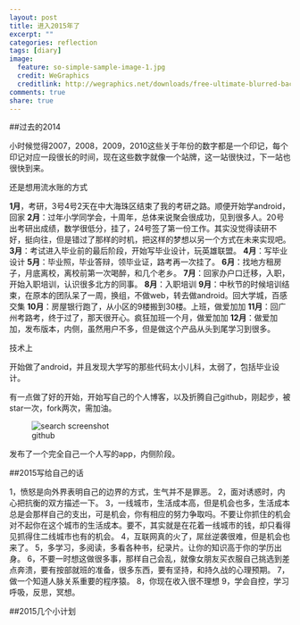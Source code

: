 ```yaml
---
layout: post
title: 进入2015年了
excerpt: ""
categories: reflection
tags: [diary]
image:
  feature: so-simple-sample-image-1.jpg
  credit: WeGraphics
  creditlink: http://wegraphics.net/downloads/free-ultimate-blurred-background-pack/
comments: true
share: true
---
```


##过去的2014

小时候觉得2007，2008，2009，2010这些关于年份的数字都是一个印记，每个印记对应一段很长的时间，现在这些数字就像一个站牌，这一站很快过，下一站也很快到来。


还是想用流水账的方式
   
**1月**，考研，3号4号2天在中大海珠区结束了我的考研之路。顺便开始学android，回家
**2月**：过年小学同学会，十周年，总体来说聚会很成功，见到很多人。20号出考研出成绩，数学很低分，挂了，24号签了第一份工作。其实没觉得读研不好，挺向往，但是错过了那样的时机，把这样的梦想以另一个方式在未来实现吧。
**3月**：考试进入毕业前的最后阶段，开始写毕业设计，玩英雄联盟。
**4月**：写毕业设计
**5月**：毕业照，毕业答辩，领毕业证，路考再一次挂了。
**6月**：找地方租房子，月底离校，离校前第一次喝醉，和几个老乡。
**7月**：回家办户口迁移，入职，开始入职培训，认识很多北方的同事。
**8月**：入职培训
**9月**：中秋节的时候培训结束，在原本的团队呆了一周，换组，不做web，转去做android。回大学城，百感交集
**10月**：房屋银行跑了，从小区的9楼搬到30楼。上班，做爱加加
**11月**：回广州考路考，终于过了，那天很开心。疯狂加班一个月，做爱加加
**12月**：做爱加加，发布版本，内侧，虽然用户不多，但是做这个产品从头到尾学习到很多。


技术上

开始做了android，并且发现大学写的那些代码太小儿科，太弱了，包括毕业设计。

有一点做了好的开始，开始写自己的个人博客，以及折腾自己github，刚起步，被star一次，fork两次，需加油。

<figure>
  <img src="{{ site.url }}/images/githubcontribute.jpg" alt="search screenshot">
  <figcaption>github</figcaption>
</figure>

发布了一个完全自己一个人写的app，内侧阶段。



##2015写给自己的话

1，愤怒是向外界表明自己的边界的方式，生气并不是罪恶。
2，面对诱惑时，内心把抗衡的双方描述一下。
3，一线城市，生活成本高，但是机会也多，生活成本总是会那样自己的支出，可是机会，你有相应的努力争取吗。不要让你抓住的机会对不起你在这个城市的生活成本。要不，其实就是在花着一线城市的钱，却只看得见抓得住二线城市也有的机会。
4，互联网真的火了，屌丝逆袭很难，但是机会也来了。
5，多学习，多阅读，多看各种书，纪录片。让你的知识高于你的学历出身。
6，不要一时想这做很多事，那样自己会乱，就像女朋友买衣服自己挑选到差点奔溃，要有按部就班的准备，很多东西，要有坚持，和持久战的心理预期。
7，做一个知道人脉关系重要的程序猿。
8，你现在收入很不理想
9，学会自控，学习呼吸，反思，冥想。


##2015几个小计划

